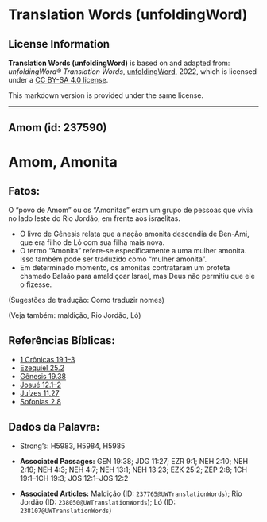 # Translation Words (unfoldingWord)

## License Information

**Translation Words (unfoldingWord)** is based on and adapted from: _unfoldingWord® Translation Words_, [unfoldingWord](https://unfoldingword.org/utw), 2022, which is licensed under a [CC BY-SA 4.0 license](https://creativecommons.org/licenses/by-sa/4.0/legalcode.en).

This markdown version is provided under the same license.



--------------------------------

## Amom (id: 237590)

Amom, Amonita
=============

Fatos:
------

O “povo de Amom” ou os “Amonitas” eram um grupo de pessoas que vivia no lado leste do Rio Jordão, em frente aos israelitas.

* O livro de Gênesis relata que a nação amonita descendia de Ben\-Ami, que era filho de Ló com sua filha mais nova.
* O termo “Amonita” refere\-se especificamente a uma mulher amonita. Isso também pode ser traduzido como “mulher amonita”.
* Em determinado momento, os amonitas contrataram um profeta chamado Balaão para amaldiçoar Israel, mas Deus não permitiu que ele o fizesse.

(Sugestões de tradução: Como traduzir nomes)

(Veja também: maldição, Rio Jordão, Ló)

Referências Bíblicas:
---------------------

* [1 Crônicas 19\.1–3](https://ref.ly/1Chr19:1-1Chr19:3)
* [Ezequiel 25\.2](https://ref.ly/Ezek25:2)
* [Gênesis 19\.38](https://ref.ly/Gen19:38)
* [Josué 12\.1–2](https://ref.ly/Josh12:1-Josh12:2)
* [Juízes 11\.27](https://ref.ly/Judg11:27)
* [Sofonias 2\.8](https://ref.ly/Zeph2:8)

Dados da Palavra:
-----------------

* Strong’s: H5983, H5984, H5985

* **Associated Passages:** GEN 19:38; JDG 11:27; EZR 9:1; NEH 2:10; NEH 2:19; NEH 4:3; NEH 4:7; NEH 13:1; NEH 13:23; EZK 25:2; ZEP 2:8; 1CH 19:1–1CH 19:3; JOS 12:1–JOS 12:2
* **Associated Articles:** Maldição (ID: `237765@UWTranslationWords`); Rio Jordão (ID: `238050@UWTranslationWords`); Ló (ID: `238107@UWTranslationWords`)

